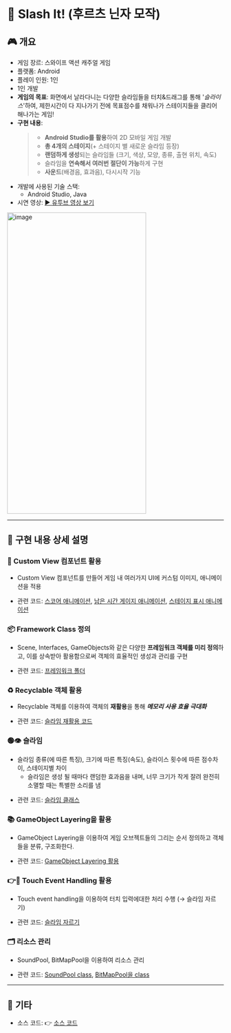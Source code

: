 # 🔪 Slash It! (후르츠 닌자 모작)

## 🎮 개요
 - 게임 장르: 스와이프 액션 캐주얼 게임
 - 플랫폼: Android
 - 플레이 인원: 1인
 - 1인 개발
 - **게임의 목표**: 화면에서 날라다니는 다양한 슬라임들을 터치&드래그를 통해 '*슬라이스*'하여, 제한시간이 다 지나가기 전에 목표점수를 채워나가 스테이지들을 클리어 해나가는 게임!
 - **구현 내용**:
   > + **Android Studio를 활용**하여 2D 모바일 게임 개발
   > + **총 4개의 스테이지**(+ 스테이지 별 새로운 슬라임 등장)
   > + **랜덤하게 생성**되는 슬라임들 (크기, 색상, 모양, 종류, 출현 위치, 속도)
   > + 슬라임을 **연속해서 여러번 절단이 가능**하게 구현
   > + **사운드**(배경음, 효과음), 다시시작 기능
 - 개발에 사용된 기술 스택:
   + Android Studio, Java
 - 시연 영상: [▶️ 유투브 영상 보기](https://www.youtube.com/)
<img width="323" height="700" alt="image" src="https://github.com/user-attachments/assets/c156ceec-3386-43a8-9486-012cf0c2441a" />


---

## 📝 구현 내용 상세 설명
   
### 🎨 Custom View 컴포넌트 활용
  - Custom View 컴포넌트를 만들어 게임 내 여러가지 UI에 커스텀 이미지, 애니메이션을 적용
  * 관련 코드: [스코어 애니메이션](), [남은 시간 게이지 애니메이션](), [스테이지 표시 애니메이션]()
    
### 📦 Framework Class 정의
  - Scene, Interfaces, GameObjects와 같은 다양한 **프레임워크 객체를 미리 정의**하고, 이를 상속받아 활용함으로써 객체의 효율적인 생성과 관리를 구현
  * 관련 코드: [프레임워크 폴더]()
    
### ♻️ Recyclable 객체 활용
  - Recyclable 객체를 이용하여 객체의 **재활용**을 통해 ***메모리 사용 효율 극대화***
  * 관련 코드: [슬라임 재활용 코드]()

### 🟢👁️ 슬라임
  - 슬라임 종류(에 따른 특징), 크기에 따른 특징(속도), 슬라이스 횟수에 따른 점수차이, 스테이지별 차이
    * 슬라임은 생성 될 때마다 랜덤한 효과음을 내며, 너무 크기가 작게 잘려 완전히 소멸할 때는 특별한 소리를 냄
  * 관련 코드: [슬라임 클래스]()

### 📚 GameObject Layering을 활용
  - GameObject Layering을 이용하여 게임 오브젝트들의 그리는 순서 정의하고 객체들을 분류, 구조화한다.
  * 관련 코드: [GameObject Layering 활용]()

### 👉📲 Touch Event Handling 활용
  - Touch event handling을 이용하여 터치 입력에대한 처리 수행 (→ 슬라임 자르기)
  * 관련 코드: [슬라임 자르기]()
    
### 🗂️ 리소스 관리
  - SoundPool, BitMapPool을 이용하여 리소스 관리
  * 관련 코드: [SoundPool class](), [BitMapPool을 class]()
    

---

## 📎 기타
- 소스 코드: 👉 [소스 코드](https://github.com/SeungWon-git/Smart_Phone_Game_Programing_class/tree/main/app/src/main)
